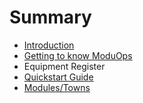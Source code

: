 # Summary

* [Introduction](README.md)
* [Getting to know ModuOps](chapter1.md)
* Equipment Register
* [Quickstart Guide](quickstart_guide.md)
* [Modules/Towns](modulestowns.md)

